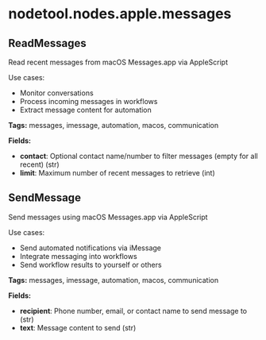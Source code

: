 # nodetool.nodes.apple.messages

## ReadMessages

Read recent messages from macOS Messages.app via AppleScript

Use cases:
- Monitor conversations
- Process incoming messages in workflows
- Extract message content for automation

**Tags:** messages, imessage, automation, macos, communication

**Fields:**
- **contact**: Optional contact name/number to filter messages (empty for all recent) (str)
- **limit**: Maximum number of recent messages to retrieve (int)


## SendMessage

Send messages using macOS Messages.app via AppleScript

Use cases:
- Send automated notifications via iMessage
- Integrate messaging into workflows
- Send workflow results to yourself or others

**Tags:** messages, imessage, automation, macos, communication

**Fields:**
- **recipient**: Phone number, email, or contact name to send message to (str)
- **text**: Message content to send (str)


